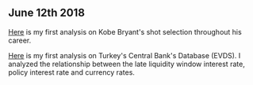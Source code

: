## June 12th 2018

[Here](files/kobeanalysis.html) is my first analysis on Kobe Bryant's shot selection throughout his career.

[Here](files/financialanalysis.html) is my first analysis on Turkey's Central Bank's Database (EVDS). I analyzed the relationship between the late liquidity window interest rate, policy interest rate and currency rates.
